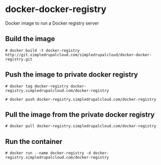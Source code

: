docker-docker-registry
======================

Docker image to run a Docker registry server

Build the image
---------------

`# docker build -t docker-registry http://git.simpledrupalcloud.com/simpledrupalcloud/docker-docker-registry.git`

Push the image to private docker registry
-----------------------------------------

`# docker tag docker-registry docker-registry.simpledrupalcloud.com/docker-registry`

`# docker push docker-registry.simpledrupalcloud.com/docker-registry`

Pull the image from the private docker registry
-----------------------------------------------

`# docker pull docker-registry.simpledrupalcloud.com/docker-registry`

Run the container
-----------------

`# docker run --name docker-registry -d docker-registry.simpledrupalcloud.com/docker-registry`